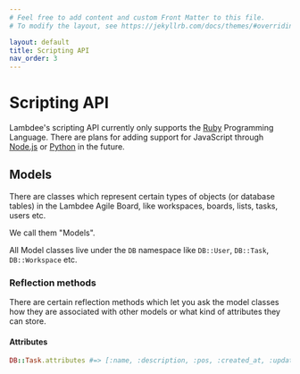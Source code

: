 ```yaml
---
# Feel free to add content and custom Front Matter to this file.
# To modify the layout, see https://jekyllrb.com/docs/themes/#overriding-theme-defaults

layout: default
title: Scripting API
nav_order: 3
---
```


# Scripting API

Lambdee's scripting API currently only supports the [Ruby](https://www.ruby-lang.org/) Programming Language.
There are plans for adding support for JavaScript through [Node.js](https://nodejs.org/en/) or [Python](https://www.python.org/)
in the future.

## Models

There are classes which represent certain types of objects (or database tables) in the
Lambdee Agile Board, like workspaces, boards, lists, tasks, users etc.

We call them "Models".

All Model classes live under the `DB` namespace like `DB::User`, `DB::Task`, `DB::Workspace` etc.

### Reflection methods

There are certain reflection methods which let you ask the model classes
how they are associated with other models or what
kind of attributes they can store.

#### Attributes

```rb
DB::Task.attributes #=> [:name, :description, :pos, :created_at, :updated_at]
```
